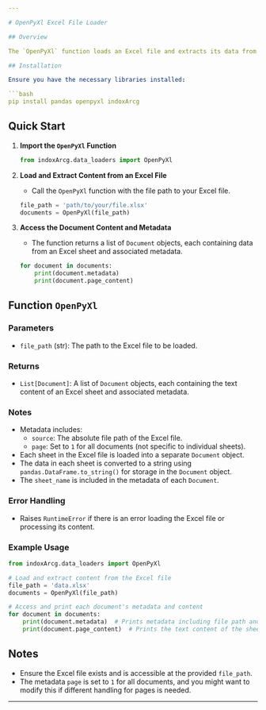 ```yaml
---

# OpenPyXl Excel File Loader

## Overview

The `OpenPyXl` function loads an Excel file and extracts its data from each sheet, converting it into a list of `Document` objects. Each sheet's data is stored in a separate `Document` object with associated metadata. This function is useful for processing and analyzing data stored in Excel files.

## Installation

Ensure you have the necessary libraries installed:

```bash
pip install pandas openpyxl indoxArcg
```

## Quick Start

1. **Import the `OpenPyXl` Function**

   ```python
   from indoxArcg.data_loaders import OpenPyXl
   ```

2. **Load and Extract Content from an Excel File**

   - Call the `OpenPyXl` function with the file path to your Excel file.

   ```python
   file_path = 'path/to/your/file.xlsx'
   documents = OpenPyXl(file_path)
   ```

3. **Access the Document Content and Metadata**

   - The function returns a list of `Document` objects, each containing data from an Excel sheet and associated metadata.

   ```python
   for document in documents:
       print(document.metadata)
       print(document.page_content)
   ```

## Function `OpenPyXl`

### Parameters

- `file_path` (str): The path to the Excel file to be loaded.

### Returns

- `List[Document]`: A list of `Document` objects, each containing the text content of an Excel sheet and associated metadata.

### Notes

- Metadata includes:
  - `source`: The absolute file path of the Excel file.
  - `page`: Set to `1` for all documents (not specific to individual sheets).
- Each sheet in the Excel file is loaded into a separate `Document` object.
- The data in each sheet is converted to a string using `pandas.DataFrame.to_string()` for storage in the `Document` object.
- The `sheet_name` is included in the metadata of each `Document`.

### Error Handling

- Raises `RuntimeError` if there is an error loading the Excel file or processing its content.

### Example Usage

```python
from indoxArcg.data_loaders import OpenPyXl

# Load and extract content from the Excel file
file_path = 'data.xlsx'
documents = OpenPyXl(file_path)

# Access and print each document's metadata and content
for document in documents:
    print(document.metadata)  # Prints metadata including file path and sheet name
    print(document.page_content)  # Prints the text content of the sheet
```

## Notes

- Ensure the Excel file exists and is accessible at the provided `file_path`.
- The metadata `page` is set to `1` for all documents, and you might want to modify this if different handling for pages is needed.

---
```


